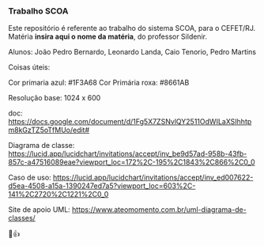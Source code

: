 ### Trabalho SCOA

Este repositório é referente ao trabalho do sistema SCOA, para o CEFET/RJ. Matéria **insira aqui o nome da matéria**, do professor Sildenir.


Alunos: João Pedro Bernardo, Leonardo Landa, Caio Tenorio, Pedro Martins


Coisas úteis: 

Cor primaria azul: #1F3A68
Cor Primária roxa: #8661AB

Resolução base: 1024 x 600

doc: 
https://docs.google.com/document/d/1Fg5X7ZSNvlQY2511OdWILaXSIhhtpm8kGzTZ5oTfMUo/edit#

Diagrama de classe:
https://lucid.app/lucidchart/invitations/accept/inv_be9d57ad-958b-43fb-857c-a47516089eae?viewport_loc=172%2C-195%2C1843%2C866%2C0_0

Caso de uso:
https://lucid.app/lucidchart/invitations/accept/inv_ed007622-d5ea-4508-a15a-1390247ed7a5?viewport_loc=603%2C-141%2C2720%2C1221%2C0_0

Site de apoio UML: https://www.ateomomento.com.br/uml-diagrama-de-classes/

🤠👍
